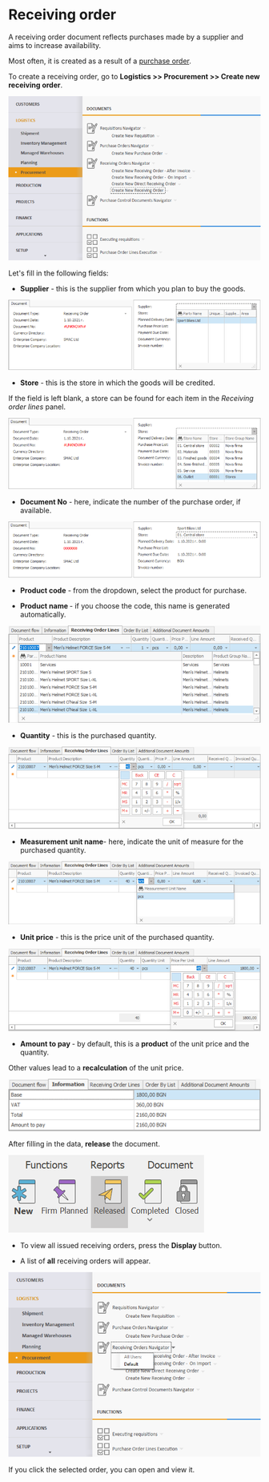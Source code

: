 # Receiving order

A receiving order document reflects purchases made by a supplier and aims to increase availability. 

Most often, it is created as a result of a [purchase order](https://docs.erp.net/winclient/step-by-step/purchase-order.html).

To create a receiving order, go to <b>Logistics >> Procurement >> Create new receiving order</b>.
 
![Receiving Order](pictures/ro1.png)

Let's fill in the following fields:

- <b>Supplier</b> - this is the supplier from which you plan to buy the goods.
 
![Receiving Order](pictures/ro2.png)

-	<b>Store</b> - this is the store in which the goods will be credited.

If the field is left blank, a store can be found for each item in the *Receiving order lines* panel.
 
![Receiving Order](pictures/ro3.png)

-	<b>Document No</b> - here, indicate the number of the purchase order, if available.
 
![Receiving Order](pictures/ro4.png)

-	<b>Product code</b> - from the dropdown, select the product for purchase.

-	<b>Product name </b> - if you choose the code, this name is generated automatically.
 
![Receiving Order](pictures/ro5.png)

-	<b>Quantity</b> - this is the purchased quantity.
 
![Receiving Order](pictures/ro6.png)

-	<b>Measurement unit name</b>- here, indicate the unit of measure for the purchased quantity.
 
![Receiving Order](pictures/ro7.png)

-	<b>Unit price</b> -  this is the price unit of the purchased quantity.
 
![Receiving Order](pictures/ro8.png)

-	<b>Amount to pay </b> - by default, this is a **product** of the unit price and the quantity. 
	
Other values lead to a **recalculation** of the unit price.
 
![Receiving Order](pictures/ro9.png)

After filling in the data, **release** the document.
 
![Receiving Order](pictures/releasedocument.png)

- To view all issued receiving orders, press the **Display** button.

- A list of **all** receiving orders will appear.
 
![Receiving Order](pictures/ro10.png)

If you click the selected order, you can open and view it.

